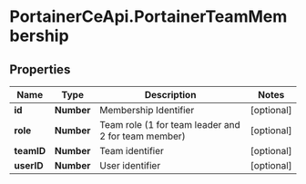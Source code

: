 # PortainerCeApi.PortainerTeamMembership

## Properties
Name | Type | Description | Notes
------------ | ------------- | ------------- | -------------
**id** | **Number** | Membership Identifier | [optional] 
**role** | **Number** | Team role (1 for team leader and 2 for team member) | [optional] 
**teamID** | **Number** | Team identifier | [optional] 
**userID** | **Number** | User identifier | [optional] 


